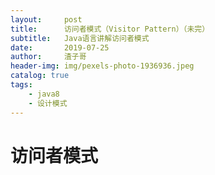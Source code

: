 ```yaml
---
layout:     post
title:      访问者模式（Visitor Pattern）（未完）
subtitle:   Java语言讲解访问者模式
date:       2019-07-25
author:     渣子哥
header-img: img/pexels-photo-1936936.jpeg
catalog: true
tags:
    - java8
    - 设计模式
---
```


# 访问者模式